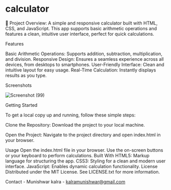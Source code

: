 # calculator
🧮 Project Overview:
A simple and responsive calculator built with HTML, CSS, and JavaScript. This app supports basic arithmetic operations and features a clean, intuitive user interface, perfect for quick calculations.

Features

Basic Arithmetic Operations: Supports addition, subtraction, multiplication, and division.
Responsive Design: Ensures a seamless experience across all devices, from desktops to smartphones.
User-Friendly Interface: Clean and intuitive layout for easy usage.
Real-Time Calculation: Instantly displays results as you type.

Screenshots


![Screenshot (99)](https://github.com/Munishwar001/calculator/assets/161496031/90f14a2c-a113-476a-90bf-b893906decdd)

Getting Started

To get a local copy up and running, follow these simple steps:

Clone the Repository:
Download the project to your local machine.

Open the Project:
Navigate to the project directory and open index.html in your browser.

Usage
Open the index.html file in your browser.
Use the on-screen buttons or your keyboard to perform calculations.
Built With
HTML5: Markup language for structuring the app.
CSS3: Styling for a clean and modern user interface.
JavaScript: Enables dynamic calculation functionality.
License
Distributed under the MIT License. See LICENSE.txt for more information.

Contact - Munishwar kalra - kalramunishwar@gmail.com

